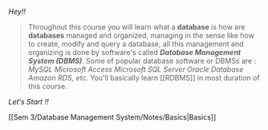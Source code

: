 *Hey!!* 
>Throughout this course you will learn what a **database** is how are **databases** managed and organized, managing in the sense like how to create, modify and query a database, all this management and organizing is done by software's called ***Database Management System (DBMS)***.
>Some of popular database software or DBMSs are :
>	*MySQL
>	Microsoft Access
>	Microsoft SQL Server
>	Oracle Database
>	Amazon RDS, etc.*
>You'll basically learn [[RDBMS]] in most duration of this course.

*Let's Start !!*

[[Sem 3/Database Management System/Notes/Basics|Basics]] 

